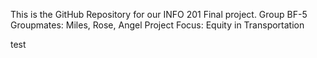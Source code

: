 This is the GitHub Repository for our INFO 201 Final project.
Group BF-5
Groupmates: Miles, Rose, Angel
Project Focus: Equity in Transportation


test